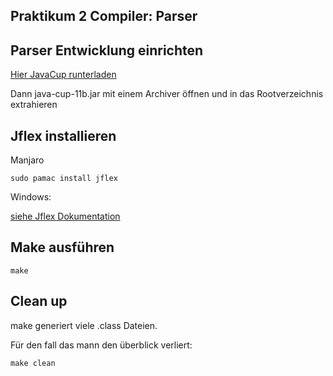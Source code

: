 ## Praktikum 2 Compiler: Parser

## Parser Entwicklung einrichten

[Hier JavaCup runterladen](http://www2.cs.tum.edu/projects/cup/index.php)

Dann java-cup-11b.jar mit einem Archiver öffnen und in das Rootverzeichnis extrahieren

## Jflex installieren

Manjaro
````
sudo pamac install jflex 
````
Windows:


[siehe Jflex Dokumentation](https://jflex.de/)

## Make ausführen

````
make
````


## Clean up
make generiert viele .class Dateien.

Für den fall das mann den überblick verliert:

````
make clean
````

